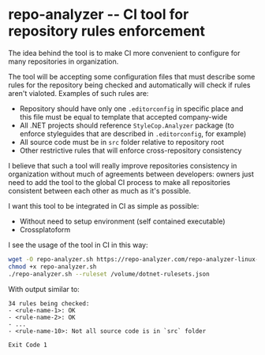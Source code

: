 # repo-analyzer -- CI tool for repository rules enforcement

The idea behind the tool is to make CI more convenient to configure for many repositories in organization.

The tool will be accepting some configuration files that must describe some rules for the repository being checked
and automatically will check if rules aren't vialoted. Examples of such rules are:
- Repository should have only one `.editorconfig` in specific place and this file must be equal to template
that accepted company-wide
- All .NET projects should reference `StyleCop.Analyzer` package (to enforce styleguides that are described in `.editorconfig`, for example)
- All source code must be in `src` folder relative to repository root
- Other restrictive rules that will enforce cross-repository consistency

I believe that such a tool will really improve repositories consistency in organization without much of agreements between developers:
owners just need to add the tool to the global CI process to make all repositories consistent between each other as much
as it's possible.

I want this tool to be integrated in CI as simple as possible:
- Without need to setup environment (self contained executable)
- Crossplatoform

I see the usage of the tool in CI in this way:

```bash
wget -O repo-analyzer.sh https://repo-analyzer.com/repo-analyzer-linux-latest.sh
chmod +x repo-analyzer.sh
./repo-analyzer.sh --ruleset /volume/dotnet-rulesets.json
```

With output similar to:

```
34 rules being checked:
- <rule-name-1>: OK
- <rule-name-2>: OK
- ...
- <rule-name-10>: Not all source code is in `src` folder

Exit Code 1
```
